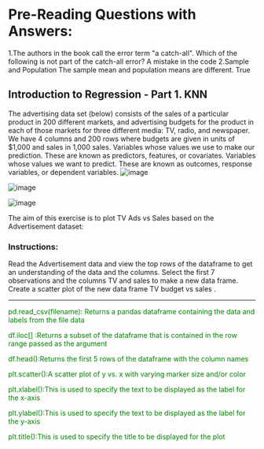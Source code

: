 # Pre-Reading Questions with Answers: 
1.The authors in the book call the error term "a catch-all". Which of the following is not part of the catch-all error? A mistake in the code
2.Sample and Population
The sample mean and population means are different. True

## Introduction to Regression - Part 1. KNN



The advertising data set (below) consists of the sales of a particular product in 200 different markets, and advertising budgets for the product in each of those markets for three different media:
TV, radio, and newspaper. We have 4 columns and 200 rows where budgets are given in units of $1,000 and sales in 1,000 sales.
Variables whose values we use to make our prediction. These are known as predictors, features, or covariates.
Variables whose values we want to predict. These are known as outcomes, response variables, or dependent variables.
![image](https://github.com/user-attachments/assets/527c33b4-6c77-42a3-ae49-039f74c68a0b)

![image](https://github.com/user-attachments/assets/5ba7eee2-95a4-4ae6-ad68-54d8d5472b59)

![image](https://github.com/user-attachments/assets/dbfb7e17-9fdc-4d02-b133-9805890a8f0c)




The aim of this exercise is to plot TV Ads vs Sales based on the Advertisement dataset:
### Instructions:
Read the Advertisement data and view the top rows of the dataframe to get an understanding of the data and the columns.
Select the first 7 observations and the columns TV and sales  to make a new data frame.
Create a scatter plot of the new data frame TV budget vs sales .
____________________________________________________________________________________________________________________________
<span style="color: green;">
pd.read_csv(filename): Returns a pandas dataframe containing the data and labels from the file data

df.iloc[] :Returns a subset of the dataframe that is contained in the row range passed as the argument

df.head():Returns the first 5 rows of the dataframe with the column names

plt.scatter():A scatter plot of y vs. x with varying marker size and/or color

plt.xlabel():This is used to specify the text to be displayed as the label for the x-axis

plt.ylabel():This is used to specify the text to be displayed as the label for the y-axis

plt.title():This is used to specify the title to be displayed for the plot 
</span>

